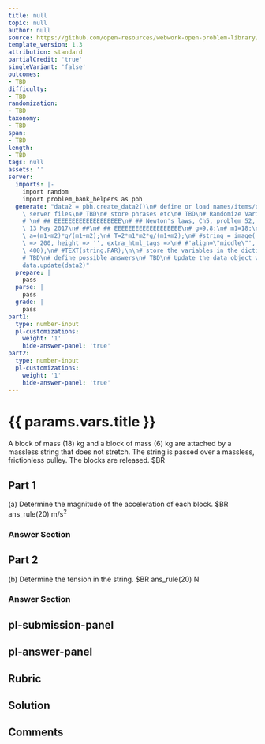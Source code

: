 ```yaml
---
title: null
topic: null
author: null
source: https://github.com/open-resources/webwork-open-problem-library/tree/master/Contrib/BrockPhysics/College_Physics_Urone/5.Friction_Drag_and_Elasticity/ch5-52.pg
template_version: 1.3
attribution: standard
partialCredit: 'true'
singleVariant: 'false'
outcomes:
- TBD
difficulty:
- TBD
randomization:
- TBD
taxonomy:
- TBD
span:
- TBD
length:
- TBD
tags: null
assets: ''
server:
  imports: |-
    import random
    import problem_bank_helpers as pbh
  generate: "data2 = pbh.create_data2()\n# define or load names/items/objects from\
    \ server files\n# TBD\n# store phrases etc\n# TBD\n# Randomize Variables\n# \n\
    # \n# ## EEEEEEEEEEEEEEEEEEE\n# ## Newton's laws, Ch5, problem 52, D'Agostino,\
    \ 13 May 2017\n# ##\n# ## EEEEEEEEEEEEEEEEEEE\n# g=9.8;\n# m1=18;\n# m2=6;\n#\
    \ a=(m1-m2)*g/(m1+m2);\n# T=2*m1*m2*g/(m1+m2);\n# #string = image('k_q1.png',width\
    \ => 200, height => '', extra_html_tags =>\n# #'align=\"middle\"', tex_size =>\
    \ 400);\n# #TEXT(string.PAR);\n\n# store the variables in the dictionary params\n\
    # TBD\n# define possible answers\n# TBD\n# Update the data object with a new dict\n\
    data.update(data2)"
  prepare: |
    pass
  parse: |
    pass
  grade: |
    pass
part1:
  type: number-input
  pl-customizations:
    weight: '1'
    hide-answer-panel: 'true'
part2:
  type: number-input
  pl-customizations:
    weight: '1'
    hide-answer-panel: 'true'
---
```


# {{ params.vars.title }} 


A block of mass (18) kg and a block of mass (6) kg are attached by a massless string that does not stretch. The string is passed over a massless, frictionless pulley. The blocks are released. $BR

## Part 1 
(a) Determine the magnitude of the acceleration of each block.  $BR ans_rule(20)  m/s<sup>2</sup> 


 ### Answer Section

## Part 2 
(b) Determine the tension in the string.  $BR ans_rule(20)  N 


 ### Answer Section


## pl-submission-panel 


## pl-answer-panel 


## Rubric 


## Solution 


## Comments 


